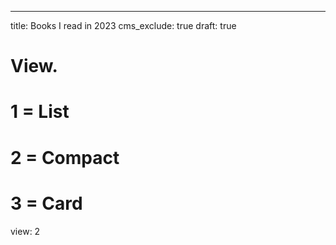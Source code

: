 ---
title: Books I read in 2023
cms_exclude: true
draft: true

# View.
#   1 = List
#   2 = Compact
#   3 = Card
view: 2
